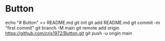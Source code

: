 # Button
echo "# Button" >> README.md
git init
git add README.md
git commit -m "first commit"
git branch -M main
git remote add origin https://github.com/cris1972/Button.git
git push -u origin main
